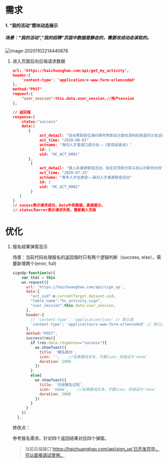# 需求

#### 1.  “我的活动”模块动态展示

##### 	场景："我的活动","我的招聘"页面中数据是静态的，需要改成动态读取的。

![image-20201102214440678](E:\WORK\PycharmProject\HaiChuang\docs\【海创】需求&开发文档.assets\image-20201102214440678.png)

  1. 进入页面后向后端请求数据

     ```json
     url: 'https://haichuanghao.com/api/get_my_activity',
     header:{
         'content-type': 'application/x-www-form-urlencoded'
     },
     method:"POST"
     request:{
         "user_session":this.data.user_session,//用户session
     },
     
     // 返回值
     response:{
         status:"success"
         data:[
         	{
                 act_detail: "旨在帮助各位海归青年熟悉自己曾经流利的英语的沙龙活动"
                 act_time: "2020-08-01"
                 actname: "海归人才英语口语沙龙——《影视品鉴会》"
                 id: 1
                 uid: "HC_ACT_0001"
     		},
             {
                 act_detail: "狼人杀桌游联谊活动，旨在交流和分享以及认识新的伙伴"
                 act_time: "2020-07-25"
                 actname: "青年人才在西安——海归人才桌游联谊活动"
                 id: 2
                 uid: "HC_ACT_0002"		
             }
     	]
     } 
     // sucess表示请求成功，data中有数据。直接展示。
     // status为error表示请求失败，重新载入页面
     ```





# 优化

1. 报名结果弹窗显示

    场景：当前代码处理报名的返回值时只有两个逻辑判断（success, else），需要新增两个(error, full)

    ```js
    signUp:function(e){
        var that = this
        wx.request({
          url: 'https://haichuanghao.com/api/sign_up',
          data:{
            "act_uid":e.currentTarget.dataset.uid,
            "table_name":"hc_activity_sign",
            "user_session":this.data.user_session,
          },
          header:{
            // 'content-type': 'application/json' // 默认值
            'content-type': 'application/x-www-form-urlencoded' // 默认值
          },
          method:"POST",
          success(res){
            if (res.data.response=="success"){
              wx.showToast({
                title: '报名成功',
                icon: '',    //如果要纯文本，不要icon，将值设为'none'
                duration: 2000     
              })
            }   
            else{
              wx.showToast({
                title: '已经报名过啦',
                icon: 'none',    //如果要纯文本，不要icon，将值设为'none'
                duration: 2000     
              })
            }
          }
        })
      },
    ```

    修改点：

    参考报名需求。针对四个返回结果对应四个弹窗。

    > 当前后端接口'https://haichuanghao.com/api/sign_up'已开发完毕，可以直接调试使用。

